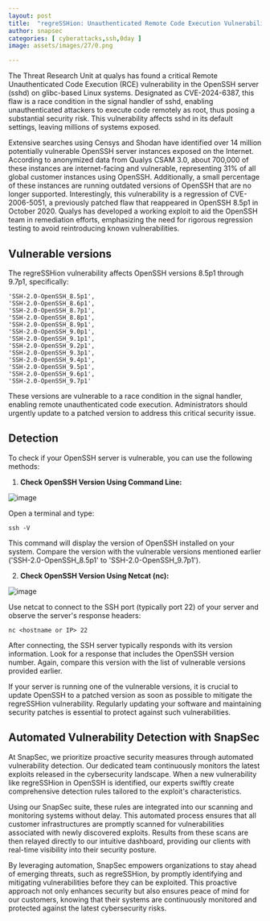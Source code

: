 ```yaml
---
layout: post
title:  "regreSSHion: Unauthenticated Remote Code Execution Vulnerability in OpenSSH Server"
author: snapsec
categories: [ cyberattacks,ssh,0day ]
image: assets/images/27/0.png

---
```






The Threat Research Unit at qualys has found a critical Remote Unauthenticated Code Execution (RCE) vulnerability in the OpenSSH server (sshd) on glibc-based Linux systems. Designated as CVE-2024-6387, this flaw is a race condition in the signal handler of sshd, enabling unauthenticated attackers to execute code remotely as root, thus posing a substantial security risk. This vulnerability affects sshd in its default settings, leaving millions of systems exposed.

Extensive searches using Censys and Shodan have identified over 14 million potentially vulnerable OpenSSH server instances exposed on the Internet. According to anonymized data from Qualys CSAM 3.0, about 700,000 of these instances are internet-facing and vulnerable, representing 31% of all global customer instances using OpenSSH. Additionally, a small percentage of these instances are running outdated versions of OpenSSH that are no longer supported. Interestingly, this vulnerability is a regression of CVE-2006-5051, a previously patched flaw that reappeared in OpenSSH 8.5p1 in October 2020. Qualys has developed a working exploit to aid the OpenSSH team in remediation efforts, emphasizing the need for rigorous regression testing to avoid reintroducing known vulnerabilities.


## Vulnerable versions

The regreSSHion vulnerability affects OpenSSH versions 8.5p1 through 9.7p1, specifically:

```
'SSH-2.0-OpenSSH_8.5p1',
'SSH-2.0-OpenSSH_8.6p1',
'SSH-2.0-OpenSSH_8.7p1',
'SSH-2.0-OpenSSH_8.8p1',
'SSH-2.0-OpenSSH_8.9p1',
'SSH-2.0-OpenSSH_9.0p1',
'SSH-2.0-OpenSSH_9.1p1',
'SSH-2.0-OpenSSH_9.2p1',
'SSH-2.0-OpenSSH_9.3p1',
'SSH-2.0-OpenSSH_9.4p1',
'SSH-2.0-OpenSSH_9.5p1',
'SSH-2.0-OpenSSH_9.6p1',
'SSH-2.0-OpenSSH_9.7p1'
```

These versions are vulnerable to a race condition in the signal handler, enabling remote unauthenticated code execution. Administrators should urgently update to a patched version to address this critical security issue.

## Detection

To check if your OpenSSH server is vulnerable, you can use the following methods:

1. **Check OpenSSH Version Using Command Line:**

![image](https://github.com/Snap-sec/blog/assets/88488902/b3acde7a-9df4-4e07-82d2-c13baf420e95)


   Open a terminal and type:
   ```
   ssh -V
   ```
   This command will display the version of OpenSSH installed on your system. Compare the version with the vulnerable versions mentioned earlier ('SSH-2.0-OpenSSH_8.5p1' to 'SSH-2.0-OpenSSH_9.7p1').

2. **Check OpenSSH Version Using Netcat (nc):**

![image](https://github.com/Snap-sec/blog/assets/88488902/c75b6c1f-72ed-44ba-a5c6-64a3edc6a958)


   Use netcat to connect to the SSH port (typically port 22) of your server and observe the server's response headers:
   ```
   nc <hostname or IP> 22
   ```
   After connecting, the SSH server typically responds with its version information. Look for a response that includes the OpenSSH version number. Again, compare this version with the list of vulnerable versions provided earlier.

If your server is running one of the vulnerable versions, it is crucial to update OpenSSH to a patched version as soon as possible to mitigate the regreSSHion vulnerability. Regularly updating your software and maintaining security patches is essential to protect against such vulnerabilities.


## Automated Vulnerability Detection with SnapSec


At SnapSec, we prioritize proactive security measures through automated vulnerability detection. Our dedicated team continuously monitors the latest exploits released in the cybersecurity landscape. When a new vulnerability like regreSSHion in OpenSSH is identified, our experts swiftly create comprehensive detection rules tailored to the exploit's characteristics.

Using our SnapSec suite, these rules are integrated into our scanning and monitoring systems without delay. This automated process ensures that all customer infrastructures are promptly scanned for vulnerabilities associated with newly discovered exploits. Results from these scans are then relayed directly to our intuitive dashboard, providing our clients with real-time visibility into their security posture.

By leveraging automation, SnapSec empowers organizations to stay ahead of emerging threats, such as regreSSHion, by promptly identifying and mitigating vulnerabilities before they can be exploited. This proactive approach not only enhances security but also ensures peace of mind for our customers, knowing that their systems are continuously monitored and protected against the latest cybersecurity risks.
